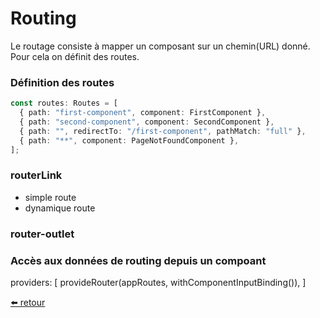 # Routing

Le routage consiste à mapper un composant sur un chemin(URL) donné. Pour cela on définit des routes.

### Définition des routes

```ts
const routes: Routes = [
  { path: "first-component", component: FirstComponent },
  { path: "second-component", component: SecondComponent },
  { path: "", redirectTo: "/first-component", pathMatch: "full" },
  { path: "**", component: PageNotFoundComponent },
];
```

### routerLink

- simple route
- dynamique route

### router-outlet

### Accès aux données de routing depuis un compoant

providers: [
provideRouter(appRoutes, withComponentInputBinding()),
]

[⬅️ retour](https://rblmdst.github.io/angular-training-gdg-lome/day-5)
